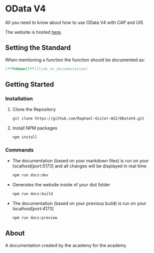 # OData V4

All you need to know about how to use OData V4 with CAP and UI5

The website is hosted [here](https://raphael-gisler-agi.github.io/ODataV4/).

## Setting the Standard
When mentioning a function the function should be documented as:
```markdown
[**fnName()**](link_to_documentation)
```

## Getting Started

### Installation

1. Clone the Repository
   ```sh
   git clone https://github.com/Raphael-Gisler-AGI/ODataV4.git
   ```
2. Install NPM packages
   ```sh
   npm install
   ```

### Commands

- The documentation (based on your markdown files) is run on your localhost[port:5173] and all changes will be displayed in real time

  ```sh
  npm run docs:dev
  ```

- Generates the website inside of your dist folder

  ```sh
  npm run docs:build
  ```

- The documentation (based on your previous build) is run on your localhost[port:4173]

  ```sh
  npm run docs:preview
  ```

## About
A documentation created by the academy for the academy
